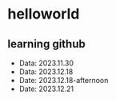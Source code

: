 # helloworld
## learning github
- Data: 2023.11.30
- Data: 2023.12.18
- Date: 2023.12.18-afternoon
- Date: 2023.12.21
